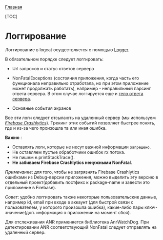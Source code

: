 [Главная](../main.md)

[TOC]

#  Логгирование

Логгирование в logcat осуществляется с помощью [Logger][logger].

В обязательном порядке следует логгировать:
* Url запросов и статус ответов сервера

* NonFatalExceptions (состояния приложения, когда часть его функционала
неправильно отработала, но при этом приложение может продолжать работать),
например - неправильный парсинг ответа сервера. В этом случае логгируется еще
и [тело ответа сервера][response].

* Основные события экранов

Все эти логи следует отсылають на удаленный сервер
(мы используем [*Firebase Crashlytics*][firebase-crashlytics]).
Трекинг этих событий позволяет быстрее понять, где и из-за чего произошла
та или иная ошибка.

**Важно** :
- Оставлять логи, которые не несут важной информации `запрещено`.
- Не оставляем пустые обработчики ошибок rx потока.
- Не пишем e.printStackTrace().
- __Не забиваем Firebase Crashlytics ненужными NonFatal__.

*Примечание*: для того, чтобы не загрязнять Firebase Crashlytiсs ошибками из Debug-версии
приложения, можно выделить эту версию в отдельный проект(добавить постфикс к package-name
и завести это приложение в Firebase).

*Совет*: удобно логгировать также некоторые пользовательские данные, например
id, email при входе в аккаунт (для быстрой связи с пользователем, у которого
произошла ошибка), какие-либо пары ключ-значение(доп. информация о приложении
на момент сбоя).

Для отслеживания ANR применяется библиотека AnrWatchDog. При детектировании
ANR соответствующий NonFatal следует отправлять на удаленный сервер.

[logger]: ../../logger/lib-logger/README.md
[response]: ../../deprecated/converter-gson/lib-converter-gson/README.md
[firebase-crashlytics]: https://firebase.google.com/docs/crashlytics